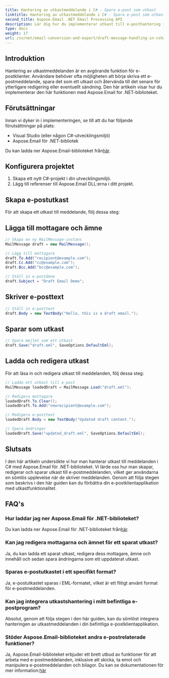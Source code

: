 ```yaml
---
title: Hantering av utkastmeddelande i C# - Spara e-post som utkast
linktitle: Hantering av utkastmeddelande i C# - Spara e-post som utkast
second_title: Aspose.Email .NET Email Processing API
description: Lär dig hur du implementerar utkast till e-posthantering i C# med Aspose.Email för .NET. Skapa, redigera och spara utkast sömlöst.
type: docs
weight: 17
url: /sv/net/email-conversion-and-export/draft-message-handling-in-csharp-saving-email-as-draft/
---
```


## Introduktion

Hantering av utkastmeddelanden är en avgörande funktion för e-postklienter. Användare behöver ofta möjligheten att börja skriva ett e-postmeddelande, spara det som ett utkast och återvända till det senare för ytterligare redigering eller eventuellt sändning. Den här artikeln visar hur du implementerar den här funktionen med Aspose.Email for .NET-biblioteket.

## Förutsättningar

Innan vi dyker in i implementeringen, se till att du har följande förutsättningar på plats:

- Visual Studio (eller någon C#-utvecklingsmiljö)
- Aspose.Email för .NET-bibliotek

 Du kan ladda ner Aspose.Email-biblioteket från[här](https://releases.aspose.com/email/net).

## Konfigurera projektet

1. Skapa ett nytt C#-projekt i din utvecklingsmiljö.
2. Lägg till referenser till Aspose.Email DLL:erna i ditt projekt.

## Skapa e-postutkast

För att skapa ett utkast till meddelande, följ dessa steg:

## Lägga till mottagare och ämne

```csharp
// Skapa en ny MailMessage-instans
MailMessage draft = new MailMessage();

// Lägg till mottagare
draft.To.Add("recipient@example.com");
draft.Cc.Add("cc@example.com");
draft.Bcc.Add("bcc@example.com");

// Ställ in e-postämne
draft.Subject = "Draft Email Demo";
```

## Skriver e-posttext

```csharp
// Ställ in e-posttext
draft.Body = new TextBody("Hello, this is a draft email.");
```

## Sparar som utkast

```csharp
// Spara mejlet som ett utkast
draft.Save("draft.eml", SaveOptions.DefaultEml);
```

## Ladda och redigera utkast

För att läsa in och redigera utkast till meddelanden, följ dessa steg:

```csharp
// Ladda ett utkast till e-post
MailMessage loadedDraft = MailMessage.Load("draft.eml");

// Redigera mottagare
loadedDraft.To.Clear();
loadedDraft.To.Add("newrecipient@example.com");

// Redigera e-posttext
loadedDraft.Body = new TextBody("Updated draft content.");

// Spara ändringar
loadedDraft.Save("updated_draft.eml", SaveOptions.DefaultEml);
```

## Slutsats

I den här artikeln undersökte vi hur man hanterar utkast till meddelanden i C# med Aspose.Email för .NET-biblioteket. Vi lärde oss hur man skapar, redigerar och sparar utkast till e-postmeddelanden, vilket ger användarna en sömlös upplevelse när de skriver meddelanden. Genom att följa stegen som beskrivs i den här guiden kan du förbättra din e-postklientapplikation med utkastfunktionalitet.

## FAQ's

### Hur laddar jag ner Aspose.Email för .NET-biblioteket?

 Du kan ladda ner Aspose.Email för .NET-biblioteket från[här](https://releases.aspose.com/email/net).

### Kan jag redigera mottagarna och ämnet för ett sparat utkast?

Ja, du kan ladda ett sparat utkast, redigera dess mottagare, ämne och innehåll och sedan spara ändringarna som ett uppdaterat utkast.

### Sparas e-postutkastet i ett specifikt format?

Ja, e-postutkastet sparas i EML-formatet, vilket är ett flitigt använt format för e-postmeddelanden.

### Kan jag integrera utkastshantering i mitt befintliga e-postprogram?

Absolut, genom att följa stegen i den här guiden, kan du sömlöst integrera hanteringen av utkastmeddelanden i din befintliga e-postklientapplikation.

### Stöder Aspose.Email-biblioteket andra e-postrelaterade funktioner?

 Ja, Aspose.Email-biblioteket erbjuder ett brett utbud av funktioner för att arbeta med e-postmeddelanden, inklusive att skicka, ta emot och manipulera e-postmeddelanden och bilagor. Du kan se dokumentationen för mer information:[här](https://reference.aspose.com)